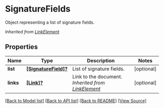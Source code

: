 ﻿# SignatureFields
Object representing a list of signature fields.

*Inherited from [LinkElement](LinkElement.md)*
## Properties
Name | Type | Description | Notes
------------ | ------------- | ------------- | -------------
**list** | [**[SignatureField]?**](SignatureField.md) | List of signature fields. | [optional]
**links** | [**[Link]?**](Link.md) | Link to the document.<br />*Inherited from [LinkElement](LinkElement.md)* | [optional]

[[Back to Model list]](../README.md#documentation-for-models) [[Back to API list]](../README.md#documentation-for-api-endpoints) [[Back to README]](../README.md) [[View Source]](../AsposePdfCloud/Models/SignatureFields.swift)

